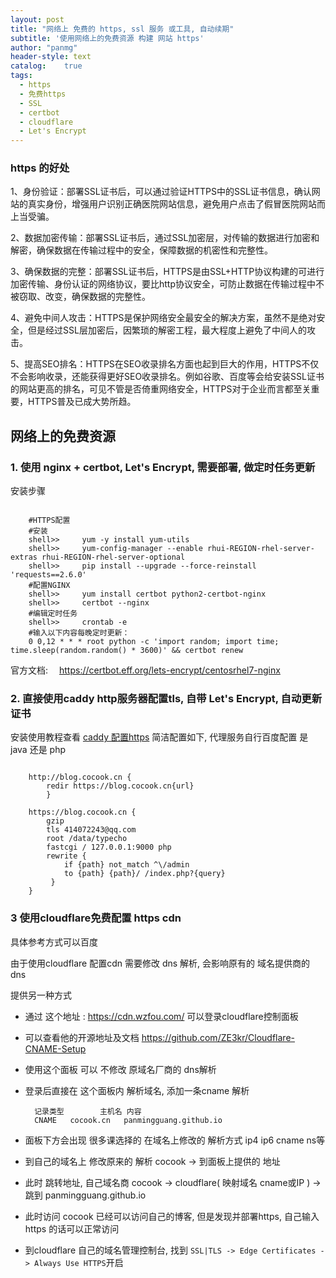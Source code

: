 ```yaml
---
layout: post
title: "网络上 免费的 https, ssl 服务 或工具, 自动续期"
subtitle: '使用网络上的免费资源 构建 网站 https'
author: "panmg"
header-style: text
catalog:    true
tags:
  - https
  - 免费https
  - SSL
  - certbot
  - cloudflare
  - Let's Encrypt
---
```



### https 的好处

1、身份验证：部署SSL证书后，可以通过验证HTTPS中的SSL证书信息，确认网站的真实身份，增强用户识别正确医院网站信息，避免用户点击了假冒医院网站而上当受骗。

2、数据加密传输：部署SSL证书后，通过SSL加密层，对传输的数据进行加密和解密，确保数据在传输过程中的安全，保障数据的机密性和完整性。

3、确保数据的完整：部署SSL证书后，HTTPS是由SSL+HTTP协议构建的可进行加密传输、身份认证的网络协议，要比http协议安全，可防止数据在传输过程中不被窃取、改变，确保数据的完整性。

4、避免中间人攻击：HTTPS是保护网络安全最安全的解决方案，虽然不是绝对安全，但是经过SSL层加密后，因繁琐的解密工程，最大程度上避免了中间人的攻击。

5、提高SEO排名：HTTPS在SEO收录排名方面也起到巨大的作用，HTTPS不仅不会影响收录，还能获得更好SEO收录排名。例如谷歌、百度等会给安装SSL证书的网站更高的排名，可见不管是否倚重网络安全，HTTPS对于企业而言都至关重要，HTTPS普及已成大势所趋。

## 网络上的免费资源
### 1. 使用 nginx + certbot, Let's Encrypt, 需要部署, 做定时任务更新
安装步骤

```nginx

	#HTTPS配置
	#安装 
	shell>>     yum -y install yum-utils
	shell>>     yum-config-manager --enable rhui-REGION-rhel-server-extras rhui-REGION-rhel-server-optional
	shell>>     pip install --upgrade --force-reinstall 'requests==2.6.0'
	#配置NGINX
	shell>>     yum install certbot python2-certbot-nginx
	shell>>     certbot --nginx
	#编辑定时任务
	shell>>     crontab -e
	#输入以下内容每晚定时更新：
	0 0,12 * * * root python -c 'import random; import time; time.sleep(random.random() * 3600)' && certbot renew
```


官方文档:　 https://certbot.eff.org/lets-encrypt/centosrhel7-nginx


### 2. 直接使用caddy http服务器配置tls, 自带 Let's Encrypt, 自动更新证书

安装使用教程查看 [caddy 配置https](https://cocook.cn/2019/10/08/centos-6-7-caddy/)
简洁配置如下, 代理服务自行百度配置 是 java 还是 php
```nginx

	http://blog.cocook.cn {
		redir https://blog.cocook.cn{url}
		}
	
	https://blog.cocook.cn {
	    gzip
	    tls 414072243@qq.com
	    root /data/typecho
	    fastcgi / 127.0.0.1:9000 php
	    rewrite {
	        if {path} not_match ^\/admin
	        to {path} {path}/ /index.php?{query}
	     }
	}

```

### 3 使用cloudflare免费配置 https cdn

具体参考方式可以百度

由于使用cloudflare 配置cdn 需要修改 dns 解析, 会影响原有的 域名提供商的 dns

提供另一种方式
* 通过 这个地址 : https://cdn.wzfou.com/ 可以登录cloudflare控制面板
* 可以查看他的开源地址及文档 https://github.com/ZE3kr/Cloudflare-CNAME-Setup
* 使用这个面板 可以 不修改 原域名厂商的 dns解析
* 登录后直接在 这个面板内 解析域名, 添加一条cname 解析

		记录类型		主机名	内容		
		CNAME	cocook.cn	panmingguang.github.io

* 面板下方会出现 很多课选择的 在域名上修改的 解析方式 ip4 ip6 cname ns等
* 到自己的域名上 修改原来的 解析 cocook -> 到面板上提供的 地址
* 此时 跳转地址,  自己域名商 cocook -> cloudflare( 映射域名 cname或IP ) -> 跳到 panmingguang.github.io
* 此时访问  cocook 已经可以访问自己的博客, 但是发现并部署https, 自己输入https 的话可以正常访问
* 到cloudflare 自己的域名管理控制台, 找到 `SSL|TLS -> Edge Certificates -> Always Use HTTPS`开启





